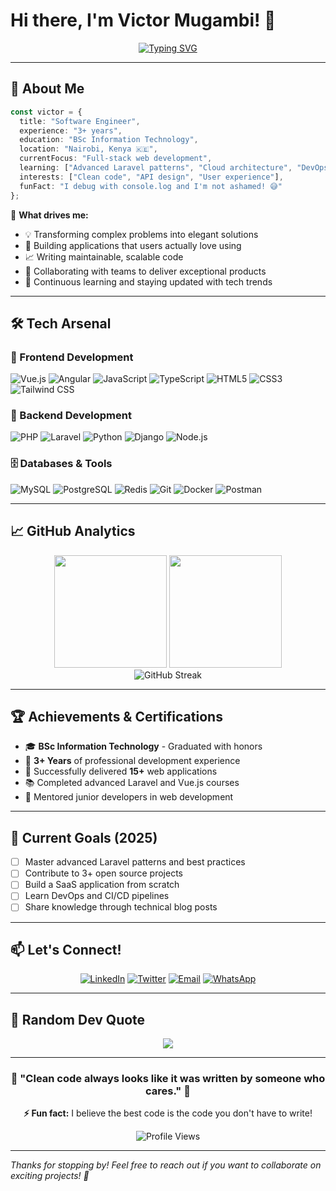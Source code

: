 # Hi there, I'm Victor Mugambi! 👋

<div align="center">
  
  [![Typing SVG](https://readme-typing-svg.herokuapp.com?font=Fira+Code&pause=1000&color=36BCF7&center=true&vCenter=true&width=600&lines=Software+Engineer+%7C+3%2B+Years+Experience;Building+Scalable+Web+Applications;Always+Learning+New+Technologies;PHP+%7C+Laravel+%7C+Vue.js+%7C+Angular)](https://git.io/typing-svg)
  
</div>

---

## 🚀 About Me

```typescript
const victor = {
  title: "Software Engineer",
  experience: "3+ years",
  education: "BSc Information Technology",
  location: "Nairobi, Kenya 🇰🇪",
  currentFocus: "Full-stack web development",
  learning: ["Advanced Laravel patterns", "Cloud architecture", "DevOps"],
  interests: ["Clean code", "API design", "User experience"],
  funFact: "I debug with console.log and I'm not ashamed! 😅"
};
```

🎯 **What drives me:**
- 💡 Transforming complex problems into elegant solutions
- 🔧 Building applications that users actually love using  
- 📈 Writing maintainable, scalable code
- 🤝 Collaborating with teams to deliver exceptional products
- 🌱 Continuous learning and staying updated with tech trends

---

## 🛠️ Tech Arsenal

### 🎨 Frontend Development
![Vue.js](https://img.shields.io/badge/Vue.js-35495E?style=for-the-badge&logo=vue.js&logoColor=4FC08D)
![Angular](https://img.shields.io/badge/Angular-DD0031?style=for-the-badge&logo=angular&logoColor=white)
![JavaScript](https://img.shields.io/badge/JavaScript-F7DF1E?style=for-the-badge&logo=javascript&logoColor=black)
![TypeScript](https://img.shields.io/badge/TypeScript-007ACC?style=for-the-badge&logo=typescript&logoColor=white)
![HTML5](https://img.shields.io/badge/HTML5-E34F26?style=for-the-badge&logo=html5&logoColor=white)
![CSS3](https://img.shields.io/badge/CSS3-1572B6?style=for-the-badge&logo=css3&logoColor=white)
![Tailwind CSS](https://img.shields.io/badge/Tailwind_CSS-38B2AC?style=for-the-badge&logo=tailwind-css&logoColor=white)

### 🚀 Backend Development
![PHP](https://img.shields.io/badge/PHP-777BB4?style=for-the-badge&logo=php&logoColor=white)
![Laravel](https://img.shields.io/badge/Laravel-FF2D20?style=for-the-badge&logo=laravel&logoColor=white)
![Python](https://img.shields.io/badge/Python-3776AB?style=for-the-badge&logo=python&logoColor=white)
![Django](https://img.shields.io/badge/Django-092E20?style=for-the-badge&logo=django&logoColor=white)
![Node.js](https://img.shields.io/badge/Node.js-43853D?style=for-the-badge&logo=node.js&logoColor=white)

### 🗄️ Databases & Tools
![MySQL](https://img.shields.io/badge/MySQL-005C84?style=for-the-badge&logo=mysql&logoColor=white)
![PostgreSQL](https://img.shields.io/badge/PostgreSQL-316192?style=for-the-badge&logo=postgresql&logoColor=white)
![Redis](https://img.shields.io/badge/Redis-DC382D?style=for-the-badge&logo=redis&logoColor=white)
![Git](https://img.shields.io/badge/Git-F05032?style=for-the-badge&logo=git&logoColor=white)
![Docker](https://img.shields.io/badge/Docker-2496ED?style=for-the-badge&logo=docker&logoColor=white)
![Postman](https://img.shields.io/badge/Postman-FF6C37?style=for-the-badge&logo=postman&logoColor=white)

---

## 📈 GitHub Analytics

<div align="center">
  <img height="180em" src="https://github-readme-stats.vercel.app/api?username=mugambi-victor&show_icons=true&theme=tokyonight&include_all_commits=true&count_private=true"/>
  <img height="180em" src="https://github-readme-stats.vercel.app/api/top-langs/?username=mugambi-victor&layout=compact&langs_count=8&theme=tokyonight"/>
</div>

<div align="center">
  <img src="https://github-readme-streak-stats.herokuapp.com/?user=mugambi-victor&theme=tokyonight" alt="GitHub Streak"/>
</div>

---



## 🏆 Achievements & Certifications

- 🎓 **BSc Information Technology** - Graduated with honors
- 💼 **3+ Years** of professional development experience
- 🌟 Successfully delivered **15+** web applications
- 📚 Completed advanced Laravel and Vue.js courses
- 🤝 Mentored junior developers in web development




---

## 🎯 Current Goals (2025)

- [ ] Master advanced Laravel patterns and best practices
- [ ] Contribute to 3+ open source projects
- [ ] Build a SaaS application from scratch
- [ ] Learn DevOps and CI/CD pipelines
- [ ] Share knowledge through technical blog posts

---

## 📫 Let's Connect!

<div align="center">
  
[![LinkedIn](https://img.shields.io/badge/LinkedIn-0077B5?style=for-the-badge&logo=linkedin&logoColor=white)](https://www.linkedin.com/in/victor-mugambi-18bb87203/)
[![Twitter](https://img.shields.io/badge/Twitter-1DA1F2?style=for-the-badge&logo=twitter&logoColor=white)](https://x.com/MMugambi87239)
[![Email](https://img.shields.io/badge/Email-D14836?style=for-the-badge&logo=gmail&logoColor=white)](mailto:victormmugambi@gmail.com)
[![WhatsApp](https://img.shields.io/badge/WhatsApp-25D366?style=for-the-badge&logo=whatsapp&logoColor=white)](https://wa.me/+254740843795)

</div>

---

## 💭 Random Dev Quote

<div align="center">
  
![](https://quotes-github-readme.vercel.app/api?type=horizontal&theme=tokyonight)

</div>

---

<div align="center">
  
### 🌟 "Clean code always looks like it was written by someone who cares." 🌟

**⚡ Fun fact:** I believe the best code is the code you don't have to write!

![Profile Views](https://komarev.com/ghpvc/?username=mugambi-victor&color=blueviolet&style=for-the-badge)

</div>

---

*Thanks for stopping by! Feel free to reach out if you want to collaborate on exciting projects! 🚀*

